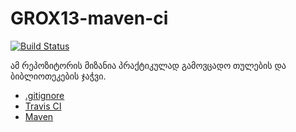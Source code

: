 # GROX13-maven-ci

[![Build Status](https://travis-ci.org/GROX13/GROX13-maven-ci.svg?branch=master)](https://travis-ci.org/GROX13/GROX13-maven-ci)

ამ რეპოზიტორის მიზანია პრაქტიკულად გამოვცადო თულების და ბიბლიოთეკების ჯაჭვი.

* [.gitignore](https://www.gitignore.io/)
* [Travis CI](http://docs.travis-ci.com/user/status-images/)
* [Maven](http://mvnrepository.com/)
